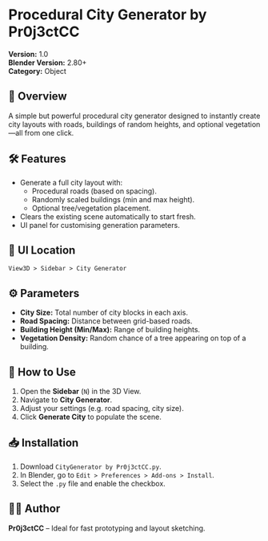 # Procedural City Generator by Pr0j3ctCC

**Version:** 1.0  
**Blender Version:** 2.80+  
**Category:** Object

## 🌆 Overview

A simple but powerful procedural city generator designed to instantly create city layouts with roads, buildings of random heights, and optional vegetation—all from one click.

## 🛠 Features

- Generate a full city layout with:
  - Procedural roads (based on spacing).
  - Randomly scaled buildings (min and max height).
  - Optional tree/vegetation placement.
- Clears the existing scene automatically to start fresh.
- UI panel for customising generation parameters.

## 📂 UI Location

`View3D > Sidebar > City Generator`

## ⚙️ Parameters

- **City Size:** Total number of city blocks in each axis.
- **Road Spacing:** Distance between grid-based roads.
- **Building Height (Min/Max):** Range of building heights.
- **Vegetation Density:** Random chance of a tree appearing on top of a building.

## 🚀 How to Use

1. Open the **Sidebar** (`N`) in the 3D View.
2. Navigate to **City Generator**.
3. Adjust your settings (e.g. road spacing, city size).
4. Click **Generate City** to populate the scene.

## 📥 Installation

1. Download `CityGenerator by Pr0j3ctCC.py`.
2. In Blender, go to `Edit > Preferences > Add-ons > Install`.
3. Select the `.py` file and enable the checkbox.

## 🧑‍💻 Author

**Pr0j3ctCC** – Ideal for fast prototyping and layout sketching.
